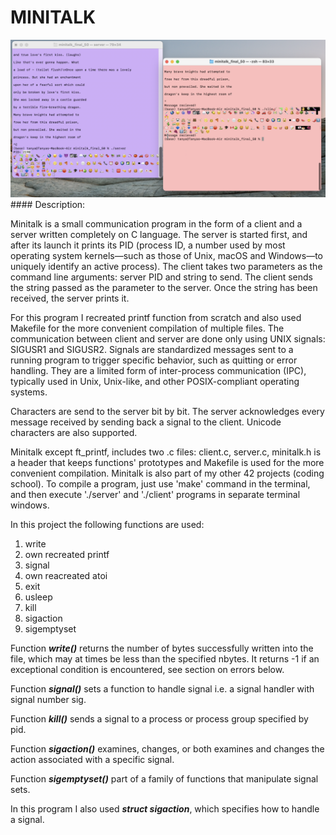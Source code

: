 # MINITALK
<img src="img/demo.png">
#### Description:
<p>Minitalk is a small communication program in the form of a client and a server written completely on C language. The server is started first, and after its launch it prints its PID (process ID, a number used by most operating system kernels—such as those of Unix, macOS and Windows—to uniquely identify an active process). The client takes two parameters as the command line arguments: server PID and string to send. The client sends the string passed as the parameter to the server. Once the string has been received, the server prints it.
</p>
<p>
For this program I recreated printf function from scratch and also used Makefile for the more convenient compilation of multiple files. The communication between client and server are done only using UNIX signals: SIGUSR1 and SIGUSR2. Signals are standardized messages sent to a running program to trigger specific behavior, such as quitting or error handling. They are a limited form of inter-process communication (IPC), typically used in Unix, Unix-like, and other POSIX-compliant operating systems.
</p>
<p>Characters are send to the server bit by bit. The server acknowledges every message received by sending back a signal to the client. Unicode characters are also supported.
</p>
<p>
Minitalk except ft_printf, includes two .c files: client.c, server.c, minitalk.h is a header that keeps functions' prototypes and Makefile is used for the more convenient compilation. Minitalk is also part of my other 42 projects (coding school). To compile a program, just use 'make' command in the terminal, and then execute './server' and './client' programs in separate terminal windows.
</p>
<p>
In this project the following functions are used:
<ol>
<li>write</li>
<li>own recreated printf</li>
<li>signal</li>
<li>own reacreated atoi</li>
<li>exit</li>
<li>usleep</li>
<li>kill</li>
<li>sigaction</li>
<li>sigemptyset</li>
</ol>
</p>
<p>
Function <i><b>write()</b></i> returns the number of bytes successfully written into the file, which may at times be less than the specified nbytes. It returns -1 if an exceptional condition is encountered, see section on errors below.
</p>
<p>
Function <i><b>signal()</b></i> sets a function to handle signal i.e. a signal handler with signal number sig.
</p>
<p>
Function <i><b>kill()</b></i> sends a signal to a process or process group specified by pid.
</p>
<p>
Function <i><b>sigaction()</b></i> examines, changes, or both examines and changes the action associated with a specific signal.
</p>
<p>
Function <i><b>sigemptyset()</b></i> part of a family of functions that manipulate signal sets.
</p>
<p>
In this program I also used <i><b>struct sigaction</b></i>, which specifies how to handle a signal.
</p>
